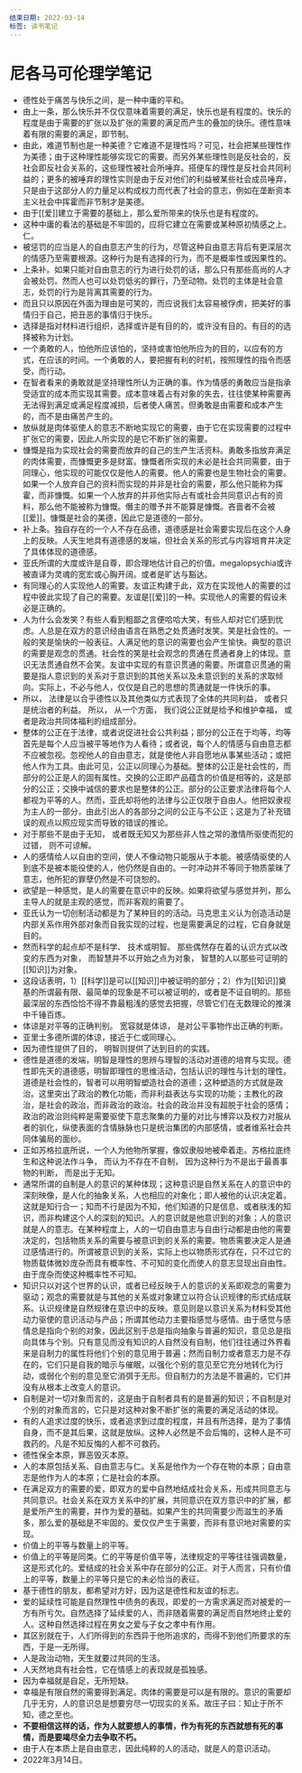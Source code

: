 ```yaml
---
结束日期: 2022-03-14
标签: 读书笔记
---
```


# 尼各马可伦理学笔记

- 德性处于痛苦与快乐之间，是一种中庸的平和。
- 由上一条，那么快乐并不仅仅意味着需要的满足，快乐也是有程度的。快乐的程度是由于需要的扩张以及扩张的需要的满足而产生的叠加的快乐。德性意味着有限的需要的满足，即节制。
- 由此，难道节制也是一种美德？它难道不是理性吗？可见，社会把某些理性作为美德；由于这种理性能够实现它的需要。而另外某些理性则是反社会的，反社会即反社会关系的，这些理性被社会所唾弃。搭便车的理性是反社会共同利益的；更多的被唾弃的理性实则是由于反对他们的利益被某些社会成员唾弃，只是由于这部分人的力量足以构成权力而代表了社会的意志，例如在垄断资本主义社会中挥霍而非节制才是美德。
- 由于[[爱]]建立于需要的基础上，那么爱所带来的快乐也是有程度的。
- 这种中庸的看法的基础是不牢固的，应将它建立在需要或某种原初情感之上。仁。
- 被惩罚的应当是人的自由意志产生的行为，尽管这种自由意志背后有更深层次的情感乃至需要根源。这种行为是有选择的行为，而不是概率性或因果性的。
- 上条补。如果只能对自由意志的行为进行处罚的话，那么只有那些高尚的人才会被处罚。然而人也可以处罚低劣的罪行，乃至动物。处罚的主体是社会意志，处罚的行为是背离其需要的行为。
- 而且只以原因在外面为理由是可笑的，而应说我们太容易被俘虏，把美好的事情归于自己，把丑恶的事情归于快乐。
- 选择是指对材料进行组织，选择或许是有目的的，或许没有目的。有目的的选择被称为计划。
- 一个勇敢的人，怕他所应该怕的，坚持或害怕他所应为的目的，以应有的方式，在应该的时间。一个勇敢的人，要把握有利的时机，按照理性的指令而感受，而行动。
- 在智者看来的勇敢就是坚持理性所认为正确的事。作为情感的勇敢应当是指承受适宜的成本而实现其需要。成本意味着占有对象的失去，往往使某种需要再无法得到满足或满足程度减损，后者使人痛苦。但勇敢是由需要和成本产生的，而不是由痛苦产生的。
- 放纵就是肉体驱使人的意志不断地实现它的需要，由于它在实现需要的过程中扩张它的需要，因此人所实现的是它不断扩张的需要。
- 慷慨是指为实现社会的需要而放弃的自己的生产生活资料。勇敢多指放弃满足的肉体需要，而慷慨更多是财富。慷慨者所实现的未必是社会共同需要，由于同理心，他实现的可能仅仅是他人的需要。他人的需要也是生物社会的需要。如果一个人放弃自己的资料而实现的并非是社会的需要，那么他只能称为挥霍，而非慷慨。如果一个人放弃的并非他实际占有或社会共同意识占有的资料，那么他不能被称为慷慨。僭主的赠予并不能算是慷慨。吝啬者不会被[[爱]]。慷慨是社会的美德，因此它是道德的一部分。
- 补上条。独自存在的一个人不存在品德，道德感是社会需要实现后在这个人身上的反映。人天生地具有道德感的发端，但社会关系的形式与内容培育并决定了具体体现的道德感。
- 亚氏所谓的大度或许是自尊，即合理地估计自己的价值。megalopsychia或许被直译为灵魂的宽宏或心胸开阔。或者是旷达与豁达。
- 有同理心的人实现他人的需要。友谊正构建于此，双方在实现他人的需要的过程中彼此实现了自己的需要。友谊是[[爱]]的一种。实现他人的需要的假设未必是正确的。
- 人为什么会发笑？有些人看到粗鄙之言便哈哈大笑，有些人却对它们感到忧虑。人总是在双方的意识经由语言在熟悉之处贯通时发笑。笑是社会性的。一般的笑是愉快的一般表征。人满足他的意识的需要也会产生愉快。典型的意识的需要是观念的贯通。社会性的笑是社会观念的贯通在贯通者身上的体现。意识无法贯通自然不会笑。友谊中实现的有意识贯通的需要。所谓意识贯通的需要是指人意识到的关系对于意识到的其他关系以及未意识到的关系的求取倾向。实际上，不必与他人，仅仅是自己的思想的贯通就是一件快乐的事。
- 所以， 法律是以合乎德性以及其他类似方式表现了全体的共同利益， 或者只是统治者的利益。 所以， 从一个方面， 我们说公正就是给予和维护幸福， 或者是政治共同体福利的组成部分。
- 整体的公正在于法律，或者说促进社会公共利益；部分的公正在于均等，均等首先是每个人应当被平等地作为人看待；或者说，每个人的情感与自由意志都不应被忽视。忽视他人的自由意志，就是使他人非自愿地从事某些活动；或把他人作为工具。由此可见，公正以同理心为基础。整体的公正是社会性的，而部分的公正是人的固有属性。交换的公正即产品蕴含的价值是相等的，这是部分的公正；交换中诚信的要求也是整体的公正。部分的公正要求法律将每个人都视为平等的人。然而，亚氏却将他的法律与公正仅限于自由人。他把奴隶视为主人的一部分，由此引出人的各部分之间的公正与不公正；这是为了补充错误的观点以照应现实而导致的错误的推论。
- 对于那些不是由于无知， 或者既无知又为那些非人性之常的激情所驱使而犯的过错， 则不可谅解。
- 人的感情给人以自由的空间，使人不像动物只能服从于本能。被感情驱使的人到底不是被本能役使的人，他仍然是自由的。一时冲动并不等同于物质蒙昧了意志，他所犯的罪孽仍然是不可饶恕的。
- 欲望是一种感觉，是人的需要在意识中的反映。如果将欲望与感觉并列，那么主导人的就是主观的感觉，而非客观的需要了。
- 亚氏认为一切创制活动都是为了某种目的的活动。马克思主义认为创造活动是内部关系作用外部对象而自我实现的过程，也是需要满足的过程，它自身就是目的。
- 然而科学的起点却不是科学、 技术或明智。 那些偶然存在着的认识方式以改变的东西为对象， 而智慧并不以开始之点为对象， 智慧的人以那些可证明的[[知识]]为对象。
- 这段话表明，1）[[科学]]是可以[[知识]]中被证明的部分；2）作为[[知识]]奠基的所谓最有限、最简单的现象是不可以被证明的，或者是不证自明的。那些最深层的东西恰恰不得不靠最粗浅的感觉去把握，尽管它们在无数理论的推演中千锤百炼。
- 体谅是对平等的正确判别。 宽容就是体谅， 是对公平事物作出正确的判断。
- 亚里士多德所谓的体谅，接近于仁或同理心。
- 因为德性提供了目的， 明智则提供了达到目的的实践。
- 德性是道德的发端，明智是理性的思辨与理智的活动对道德的培育与实现。德性即先天的道德感，明智即理性的思维活动，包括认识的理性与计划的理性。道德是社会性的，智者可以用明智塑造社会的道德；这种塑造的方式就是政治。这里突出了政治的教化功能，而非利益表达与实现的功能；主教化的政治，是社会的政治，而非政治的政治。社会的政治并没有超脱于社会的感情；政治的政治则纯粹是需要驱使下意志聚集的力量的对比与博弈以及权力对服从者的驯化，纵使表面的含情脉脉也只是统治集团的内部感情，或者维系社会共同体骗局的面纱。
- 正如苏格拉底所说，一个人为他物所掌握，像奴隶般地被牵着走。苏格拉底终生和这种说法作斗争， 而认为不存在不自制， 因为这种行为不是出于最善事物的判断， 而是出于无知。
- 通常所谓的自制是人的意识的某种体现；这种意识是自然关系在人的意识中的深刻映像，是人化的抽象关系，人也相应的对象化；即人被他的认识决定着。这就是知行合一；知而不行是因为不知，他们知道的只是信息、或者肤浅的知识，而非构建这个人的深刻的知识。人的意识就是他意识到的对象；人的意识就是人的意志。在某种程度上，人的一切自由意志与自由行动都是由他的需要决定的，包括物质关系的需要与被意识到的关系的需要。物质需要决定人是通过感情进行的。所谓被意识到的关系，实际上也以物质形式存在，只不过它的物质载体微妙庞杂而具有概率性、不可知的变化而使人的意志显现出自由性。由于庞杂而使这种概率性不可知。
- 知识只以对这个世界的认识，或者已经反映于人的意识的关系即观念的需要为驱动；观念的需要就是与其他的关系或对象建立以符合认识规律的形式结成联系。认识规律是自然规律在意识中的反映。意见则是以意识关系为材料受其他动力驱使的意识活动与产品；所谓其他动力主要指感觉与感情。由于感觉与感情总是指向个别的对象，因此区别于总是指向抽象与普遍的知识，意见总是指向具体与个别。只有意见而没有知识的人自然没有自制，他们往往通过外界看来是自制力的属性将他们个别的意见用于普遍；然而自制力或者意志力是不存在的，它们只是自我的暗示与催眠，以强化个别的意见至它充分地转化为行动，或弱化个别的意见至它消弭于无形。但自制力的方法是不普遍的，它们并没有从根本上改变人的意识。
- 自制是对一切对象而言的，这是由于自制者具有的是普遍的知识；不自制是对个别的对象而言的，它只是对这种对象不断扩张的需要的满足活动的体现。
- 有的人追求过度的快乐，或者追求到过度的程度，并且有所选择，是为了事情自身，而不是其后果，这就是放纵。这种人必然是不会后悔的，这种人是不可救药的。凡是不知反悔的人都不可救药。
- 德性保全本原，罪恶毁灭本原。
- 人的本原包括关系、自由意志与仁。关系是他作为一个存在物的本原；自由意志是他作为人的本原；仁是社会的本原。
- 在满足双方的需要的爱，即双方的爱中自然地结成社会关系，形成共同意志与共同意识。社会关系在双方关系中的扩展，共同意识在双方意识中的扩展，都是爱所产生的需要，并作为爱的基础。如果产生的共同需要少而滋生的矛盾多，那么爱的基础是不牢固的。爱仅仅产生于需要，而非有意识地对需要的实现。
- 价值上的平等与数量上的平等。
- 价值上的平等是同类。仁的平等是价值平等，法律规定的平等往往强调数量，这是形式化的。爱结成的社会关系中存在部分的公正。对于人而言，只有价值上的平等，数量上的平等只是它的未必恰当的表征。
- 基于德性的朋友，都希望对方好，因为这是德性和友谊的标志。
- 爱的延续性可能是自然理性中债务的表现，即爱的一方需求满足而对被爱的一方有所亏欠。自然选择了延续爱的人，而非随着需要的满足而自然地终止爱的人。这种自然选择过程在男女之爱与子女之孝中有作用。
- 其区别就在于，人们所得到的东西异于他所追求的，而得不到他们所要求的东西，于是一无所得。
- 人是政治动物，天生就要过共同的生活。
- 人天然地具有社会性，它在情感上的表现就是孤独感。
- 因为幸福就是自足，无所短缺。
- 幸福是有限自然的需要得到满足。肉体的需要是可以是有限的。意识的需要却几乎无穷，人的意识总是想要穷尽一切现实的关系。故庄子曰：知止于所不知，德之至也。
- **不要相信这样的话，作为人就要想人的事情，作为有死的东西就想有死的事情，而是要竭尽全力去争取不朽。**
- 由于人在本质上是自由意志，因此纯粹的人的活动，就是人的意识活动。
- 2022年3月14日。